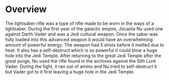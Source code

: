 # Overview
The lightsaber rifle was a type of rifle made to be worn in the ways of a lightsaber.
During the first year of the galactic empire, Jocasta Nu used one against Darth Vader and was a Jedi cultural weapon.
Once the saber was fully loaded into this advanced weapon it would have an overwhelming amount of powerful energy.
The weapon had 5 shots before it melted due to heat.
It also has a self-destruct which is so powerful it could blow a huge hole into the Jedi Temple.
After returning to the great Jedi Temple after the great purge, Nu used the rifle found in the archives against the Sith Lord Vader.
During the fight, it ran out of ammo and Nu tried to self-destruct it but Vader got to it first leaving a huge hole in the Jedi Temple.